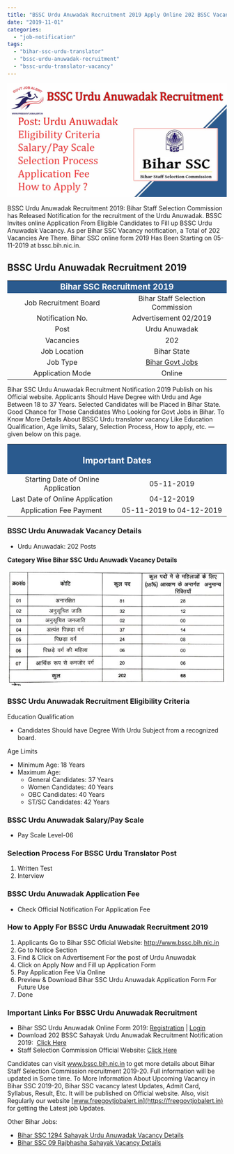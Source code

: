 ```yaml
---
title: "BSSC Urdu Anuwadak Recruitment 2019 Apply Online 202 BSSC Vacancy"
date: "2019-11-01"
categories: 
  - "job-notification"
tags: 
  - "bihar-ssc-urdu-translator"
  - "bssc-urdu-anuwadak-recruitment"
  - "bssc-urdu-translator-vacancy"
---
```


![Bihar SSC Urdu translator](images/Bihar-SSC-Urdu-translator.jpg)

BSSC Urdu Anuwadak Recruitment 2019: Bihar Staff Selection Commission has Released Notification for the recruitment of the Urdu Anuwadak. BSSC Invites online Application From Eligible Candidates to Fill up BSSC Urdu Anuwadak Vacancy. As per Bihar SSC Vacancy notification, a Total of 202 Vacancies Are There. Bihar SSC online form 2019 Has Been Starting on 05-11-2019 at bssc.bih.nic.in.

## **BSSC Urdu Anuwadak Recruitment 2019**

<table style="border-collapse: collapse; width: 100%;"><tbody><tr><td style="width: 50%; background-color: #2a5a8e; text-align: center;" colspan="2"><span style="font-size: 14pt;"><strong><span style="color: #ffffff;">Bihar SSC Recruitment 2019</span></strong></span></td></tr><tr><td style="width: 50%; text-align: center;"><span style="font-size: 12pt;">Job Recruitment Board</span></td><td style="width: 50%; text-align: center;"><span style="font-size: 12pt;">Bihar Staff Selection Commission</span></td></tr><tr><td style="width: 50%; text-align: center;"><span style="font-size: 12pt;">Notification No.</span></td><td style="width: 50%; text-align: center;"><span style="font-size: 12pt;">Advertisement 02/2019</span></td></tr><tr><td style="width: 50%; text-align: center;"><span style="font-size: 12pt;">Post</span></td><td style="width: 50%; text-align: center;"><span style="font-size: 12pt;">Urdu Anuwadak</span></td></tr><tr><td style="width: 50%; text-align: center;"><span style="font-size: 12pt;">Vacancies</span></td><td style="width: 50%; text-align: center;"><span style="font-size: 12pt;">202</span></td></tr><tr><td style="width: 50%; text-align: center;"><span style="font-size: 12pt;">Job Location</span></td><td style="width: 50%; text-align: center;"><span style="font-size: 12pt;">Bihar State</span></td></tr><tr><td style="width: 50%; text-align: center;"><span style="font-size: 12pt;">Job Type</span></td><td style="width: 50%; text-align: center;"><a href="https://freegovtjobalert.in/bihar-govt-job/" target="_blank" rel="noopener noreferrer"><span style="font-size: 12pt;">Bihar Govt Jobs</span></a></td></tr><tr><td style="width: 50%; text-align: center;"><span style="font-size: 12pt;">Application Mode</span></td><td style="width: 50%; text-align: center;"><span style="font-size: 12pt;">Online</span></td></tr></tbody></table>

Bihar SSC Urdu Anuwadak Recruitment Notification 2019 Publish on his Official website. Applicants Should Have Degree with Urdu and Age Between 18 to 37 Years. Selected Candidates will be Placed in Bihar State. Good Chance for Those Candidates Who Looking for Govt Jobs in Bihar. To Know More Details About BSSC Urdu translator vacancy Like Education Qualification, Age limits, Salary, Selection Process, How to apply, etc. — given below on this page.

<table style="border-collapse: collapse;"><tbody><tr><td style="width: 50%; background-color: #2a5a8e; text-align: center;" colspan="2"><h3><strong><span style="font-size: 15pt; color: #ffffff;">Important Dates</span></strong></h3></td></tr><tr><td style="width: 50%; text-align: center;"><span style="font-size: 12pt;">Starting Date of Online Application</span></td><td style="width: 50%; text-align: center;"><span style="font-size: 12pt;">05-11-2019</span></td></tr><tr><td style="width: 50%; text-align: center;"><span style="font-size: 12pt;">Last Date of Online Application</span></td><td style="width: 50%; text-align: center;"><span style="font-size: 12pt;">04-12-2019</span></td></tr><tr><td style="width: 50%; text-align: center;"><span style="font-size: 12pt;">Application Fee Payment&nbsp;</span></td><td style="width: 50%; text-align: center;"><span style="font-size: 12pt;">05-11-2019 to 04-12-2019</span></td></tr></tbody></table>

### **BSSC Urdu Anuwadak Vacancy Details**

- Urdu Anuwadak: 202 Posts

**Category Wise Bihar SSC Urdu Anuwadk Vacancy Details**

![BSSC Urdu Anuwadak Recruitment](images/Bihar-SSC-Urdu-Anuwadak-Vacancy-Details.jpg)

### **BSSC Urdu Anuwadak Recruitment Eligibility Criteria**

Education Qualification

- Candidates Should have Degree With Urdu Subject from a recognized board.

Age Limits

- Minimum Age: 18 Years
- Maximum Age:
    - General Candidates: 37 Years
    - Women Candidates: 40 Years
    - OBC Candidates: 40 Years
    - ST/SC Candidates: 42 Years

### **BSSC Urdu Anuwadak Salary/Pay Scale**

- Pay Scale Level-06

### **Selection Process For BSSC Urdu Translator Post**

1. Written Test
2. Interview

### **BSSC Urdu Anuwadak Application Fee**

- Check Official Notification For Application Fee

### **How to Apply For BSSC Urdu Anuwadak Recruitment 2019**

1. Applicants Go to Bihar SSC Oficial Website: http://www.bssc.bih.nic.in
2. Go to Notice Section 
3. Find & Click on Advertisement For the post of Urdu Anuwadak
4. Click on Apply Now and Fill up Application Form 
5. Pay Application Fee Via Online
6. Preview & Download Bihar SSC Urdu Anuwadak Application Form For Future Use
7. Done

### **Important Links For BSSC Urdu Anuwadak Recruitment**

- Bihar SSC Urdu Anuwadak Online Form 2019: [Registration](https://bssc.bihar.gov.in/anuvadak/registration.php "BSSC") | [Login](https://bssc.bihar.gov.in/anuvadak/ "BSSC")
- Download 202 BSSC Sahayak Urdu Anuwadak Recruitment Notification 2019:  [Click Here](http://www.bssc.bih.nic.in/Advertisement/2728-19.pdf)
- Staff Selection Commission Official Website: [Click Here](http://www.bssc.bih.nic.in/)

Candidates can visit www.bssc.bih.nic.in to get more details about Bihar Staff Selection Commission recruitment 2019-20. Full information will be updated in Some time. To More Information About Upcoming Vacancy in Bihar SSC 2019-20, Bihar SSC vacancy latest Updates, Admit Card, Syllabus, Result, Etc. It will be published on Official website. Also, visit Regularly our website [www.freegovtjobalert.in](https://freegovtjobalert.in) for getting the Latest job Updates.

Other Bihar Jobs:

- [Bihar SSC 1294 Sahayak Urdu Anuwadak Vacancy Details](https://freegovtjobalert.in/bssc-sahayak-urdu-anuwadak-recruitment/)
- [Bihar SSC 09 Rajbhasha Sahayak Vacancy Details](https://freegovtjobalert.in/bssc-rajbhasha-sahayak-recruitment/)
